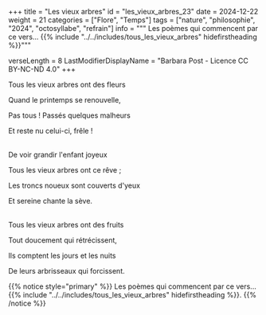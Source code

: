 +++
title = "Les vieux arbres"
id = "les_vieux_arbres_23"
date = 2024-12-22
weight = 21
categories = ["Flore", "Temps"]
tags = ["nature", "philosophie", "2024", "octosyllabe", "refrain"]
info = """
Les poèmes qui commencent par ce vers...
{{% include "../../includes/tous_les_vieux_arbres" hidefirstheading %}}"""

verseLength = 8
LastModifierDisplayName = "Barbara Post - Licence CC BY-NC-ND 4.0"
+++

Tous les vieux arbres ont des fleurs

Quand le printemps se renouvelle,

Pas tous ! Passés quelques malheurs

Et reste nu celui-ci, frêle !

 \
De voir grandir l'enfant joyeux

Tous les vieux arbres ont ce rêve ;

Les troncs noueux sont couverts d'yeux

Et sereine chante la sève.

 \
Tous les vieux arbres ont des fruits

Tout doucement qui rétrécissent,

Ils comptent les jours et les nuits

De leurs arbrisseaux qui forcissent.

{{% notice style="primary" %}}
Les poèmes qui commencent par ce vers...
{{% include "../../includes/tous_les_vieux_arbres" hidefirstheading %}}.
{{% /notice %}}
